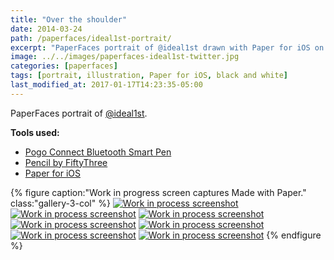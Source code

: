 ```yaml
---
title: "Over the shoulder"
date: 2014-03-24
path: /paperfaces/ideal1st-portrait/
excerpt: "PaperFaces portrait of @ideal1st drawn with Paper for iOS on an iPad."
image: ../../images/paperfaces-ideal1st-twitter.jpg
categories: [paperfaces]
tags: [portrait, illustration, Paper for iOS, black and white]
last_modified_at: 2017-01-17T14:23:35-05:00
---
```


PaperFaces portrait of [@ideal1st](https://twitter.com/ideal1st).

**Tools used:**

- [Pogo Connect Bluetooth Smart Pen](https://www.amazon.com/gp/product/B009K448L4/ref=as_li_ss_tl?ie=UTF8&camp=1789&creative=390957&creativeASIN=B009K448L4&linkCode=as2&tag=mademist-20)
- [Pencil by FiftyThree](https://www.amazon.com/FiftyThree-Digital-Stylus-Pencil-iPhone/dp/B01JJBUYR4/ref=as_li_ss_tl?keywords=pencil+53&qid=1550586265&s=gateway&sr=8-3&linkCode=ll1&tag=mademist-20&linkId=0134793cb840affff60f2e45a7f64678&language=en_US)
- [Paper for iOS](https://paper.bywetransfer.com/)

{% figure caption:"Work in progress screen captures Made with Paper." class:"gallery-3-col" %}
[![Work in process screenshot](../../images/paperfaces-ideal1st-process-1-600.jpg)](../../images/paperfaces-ideal1st-process-1-lg.jpg)
[![Work in process screenshot](../../images/paperfaces-ideal1st-process-2-600.jpg)](../../images/paperfaces-ideal1st-process-2-lg.jpg)
[![Work in process screenshot](../../images/paperfaces-ideal1st-process-3-600.jpg)](../../images/paperfaces-ideal1st-process-3-lg.jpg)
[![Work in process screenshot](../../images/paperfaces-ideal1st-process-4-600.jpg)](../../images/paperfaces-ideal1st-process-4-lg.jpg)
[![Work in process screenshot](../../images/paperfaces-ideal1st-process-5-600.jpg)](../../images/paperfaces-ideal1st-process-5-lg.jpg)
[![Work in process screenshot](../../images/paperfaces-ideal1st-process-6-600.jpg)](../../images/paperfaces-ideal1st-process-6-lg.jpg)
[![Work in process screenshot](../../images/paperfaces-ideal1st-process-7-600.jpg)](../../images/paperfaces-ideal1st-process-7-lg.jpg)
{% endfigure %}
